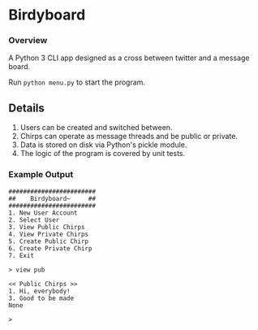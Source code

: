 # Birdyboard

### Overview
A Python 3 CLI app designed as a cross between twitter and a message board.

Run `python menu.py` to start the program.

## Details

1. Users can be created and switched between.
1. Chirps can operate as message threads and be public or private.
1. Data is stored on disk via Python's pickle module.
1. The logic of the program is covered by unit tests.

### Example Output
```
########################
##    Birdyboard~     ##
########################
1. New User Account
2. Select User
3. View Public Chirps
4. View Private Chirps
5. Create Public Chirp
6. Create Private Chirp
7. Exit

> view pub

<< Public Chirps >>
1. Hi, everybody!
3. Good to be made
None

>
```
